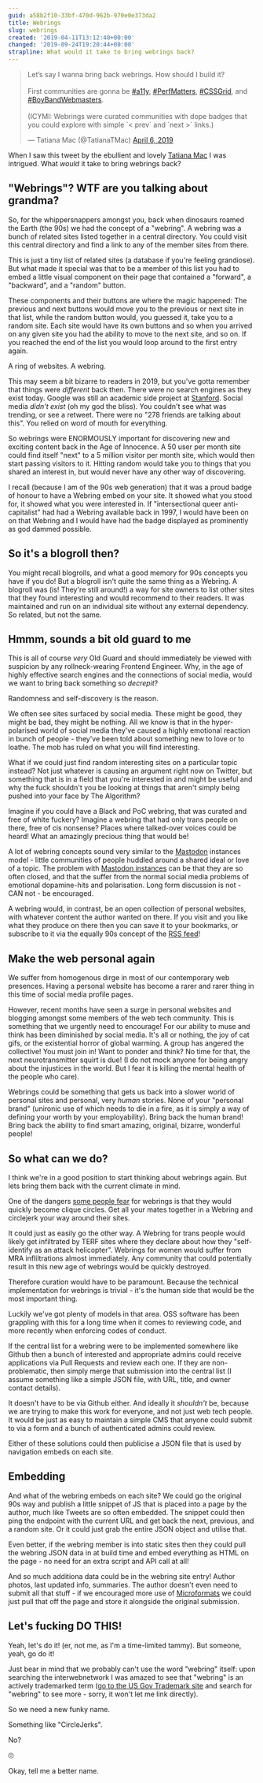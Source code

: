 ```yaml
---
guid: a58b2f10-33bf-470d-962b-970e0e373da2
title: Webrings
slug: webrings
created: '2019-04-11T13:12:40+00:00'
changed: '2019-09-24T19:20:44+00:00'
strapline: What would it take to bring webrings back?
---
```


<blockquote class="twitter-tweet" data-lang="en"><p lang="en" dir="ltr">Let’s say I wanna bring back webrings. How should I build it?<br><br>First communities are gonna be <a href="https://twitter.com/hashtag/a11y?src=hash&amp;ref_src=twsrc%5Etfw">#a11y</a>, <a href="https://twitter.com/hashtag/PerfMatters?src=hash&amp;ref_src=twsrc%5Etfw">#PerfMatters</a>, <a href="https://twitter.com/hashtag/CSSGrid?src=hash&amp;ref_src=twsrc%5Etfw">#CSSGrid</a>, and <a href="https://twitter.com/hashtag/BoyBandWebmasters?src=hash&amp;ref_src=twsrc%5Etfw">#BoyBandWebmasters</a>.<br><br>(ICYMI: Webrings were curated communities with dope badges that you could explore with simple `&lt; prev` and `next &gt;` links.)</p>&mdash; Tatiana Mac (@TatianaTMac) <a href="https://twitter.com/TatianaTMac/status/1114388079630929926?ref_src=twsrc%5Etfw">April 6, 2019</a></blockquote> <script async src="https://platform.twitter.com/widgets.js" charset="utf-8"></script> 

When I saw this tweet by the ebullient and lovely [Tatiana Mac](https://www.tatianamac.com) I was intrigued. What _would_ it take to bring webrings back?

## "Webrings"? WTF are you talking about grandma?

So, for the whippersnappers amongst you, back when dinosaurs roamed the Earth (the 90s) we had the concept of a "webring". A webring was a bunch of related sites listed together in a central directory. You could visit this central directory and find a link to any of the member sites from there.

This is just a tiny list of related sites (a database if you're feeling grandiose). But what made it special was that to be a member of this list you had to embed a little visual component on their page that contained a "forward", a "backward", and a "random" button. 

These components and their buttons are where the magic happened: The previous and next buttons would move you to the previous or next site in that list, while the random button would, you guessed it, take you to a random site. Each site would have its own buttons and so when you arrived on any given site you had the ability to move to the next site, and so on. If you reached the end of the list you would loop around to the first entry again. 

A ring of websites. A webring. 

This may seem a bit bizarre to readers in 2019, but you've gotta remember that things were _different_ back then. There were no search engines as they exist today. Google was still an academic side project at [Stanford](https://stanford.edu). Social media _didn't exist_ (oh my god the bliss). You couldn't see what was trending, or see a retweet. There were no "278 friends are talking about this". You relied on word of mouth for everything.

So webrings were ENORMOUSLY important for discovering new and exciting content back in the Age of Innocence. A 50 user per month site could find itself "next" to a 5 million visitor per month site, which would then start passing visitors to it. Hitting random would take you to things that you shared an interest in, but would never have any other way of discovering.

I recall (because I am of the 90s web generation) that it was a proud badge of honour to have a Webring embed on your site. It showed what you stood for, it showed what you were interested in. If "intersectional queer anti-capitalist" had had a Webring available back in 1997, I would have been on on that Webring and I would have had the badge displayed as prominently as god dammed possible.

## So it's a blogroll then?

You might recall blogrolls, and what a good memory for 90s concepts you have if you do! But a blogroll isn't quite the same thing as a Webring. A blogroll was (is! They're still around!) a way for site owners to list other sites that they found interesting and would recommend to their readers. It was maintained and run on an individual site without any external dependency. So related, but not the same.

## Hmmm, sounds a bit old guard to me

This is all of course _very_ Old Guard and should immediately be viewed with suspicion by any rollneck-wearing Frontend Engineer. Why, in the age of highly effective search engines and the connections of social media, would we want to bring back something so _decrepit_?

Randomness and self-discovery is the reason. 

We often see sites surfaced by social media. These might be good, they might be bad, they might be nothing. All we know is that in the hyper-polarised world of social media they've caused a highly emotional reaction in bunch of people - they've been told about something new to love or to loathe. The mob has ruled on what you will find interesting. 

What if we could just find random interesting sites on a particular topic instead? Not just whatever is causing an argument right now on Twitter, but something that is in a field that you're interested in and might be useful and why the fuck shouldn't you be looking at things that aren't simply being pushed into your face by The Algorithm? 

Imagine if you could have a Black and PoC webring, that was curated and free of white fuckery? Imagine a webring that had only trans people on there, free of cis nonsense? Places where talked-over voices could be heard! What an amazingly precious thing that would be!

A lot of webring concepts sound very similar to the [Mastodon](https://joinmastodon.org) instances model - little communities of people huddled around a shared ideal or love of a topic. The problem with [Mastodon instances](https://instances.social/list#lang=&allowed=&prohibited=&users=) can be that they are so often closed, and that the suffer from the normal social media problems of emotional dopamine-hits and polarisation. Long form discussion is not - CAN not - be encouraged. 

A webring would, in contrast, be an open collection of personal websites, with whatever content the author wanted on there. If you visit and you like what they produce on there then you can save it to your bookmarks, or subscribe to it via the equally 90s concept of the [RSS feed](https://en.wikipedia.org/wiki/RSS)!


## Make the web personal again

We suffer from homogenous dirge in most of our contemporary web presences. Having a personal website has become a rarer and rarer thing in this time of social media profile pages. 

However, recent months have seen a surge in personal websites and blogging amongst some members of the web tech community. This is something that we urgently need to encourage! For our ability to muse and think has been diminished by social media. It's all or nothing, the joy of cat gifs, or the existential horror of global warming. A group has angered the collective! You must join in! Want to ponder and think? No time for that, the next neurotransmitter squirt is due! (I do not mock anyone for being angry about the injustices in the world. But I fear it is killing the mental health of the people who care).

Webrings could be something that gets us back into a slower world of personal sites and personal, very _human_ stories. None of your "personal brand" (unironic use of which needs to die in a fire, as it is simply a way of defining your worth by your employability). Bring back the human brand! Bring back the ability to find smart amazing, original, bizarre, wonderful people!

## So what can we do?

I think we're in a good position to start thinking about webrings again. But lets bring them back with the current climate in mind.

One of the dangers [some people fear](https://twitter.com/rachelandrew/status/1114482821387694081) for webrings is that they would quickly become clique circles. Get all your mates together in a Webring and circlejerk your way around their sites. 

It could just as easily go the other way. A Webring for trans people would likely get infiltrated by TERF sites where they declare about how they "self-identify as an attack helicopter". Webrings for women would suffer from MRA infliltrations almost immediately. Any community that could potentially result in this new age of webrings would be quickly destroyed.

Therefore curation would have to be paramount. Because the technical implementation for webrings is trivial - it's the human side that would be the most important thing. 

Luckily we've got plenty of models in that area. OSS software has been grappling with this for a long time when it comes to reviewing code, and more recently when enforcing codes of conduct. 
 
If the central list for a webring were to be implemented somewhere like Github then a bunch of interested and appropriate admins could receive applications via Pull Requests and review each one. If they are non-problematic, then simply merge that submission into the central list (I assume something like a simple JSON file, with URL, title, and owner contact details).

It doesn't have to be via Github either. And ideally it _shouldn't_ be, because we are trying to make this work for everyone, and not just web tech people. It would be just as easy to maintain a simple CMS that anyone could submit to via a form and a bunch of authenticated admins could review. 
 
Either of these solutions could then publicise a JSON file that is used by navigation embeds on each site.

## Embedding

And what of the webring embeds on each site? We could go the original 90s way and publish a little snippet of JS that is placed into a page by the author, much like Tweets are so often embedded. The snippet could then ping the endpoint with the current URL and get back the next, previous, and a random site. Or it could just grab the entire JSON object and utilise that. 

Even better, if the webring member is into static sites then they could pull the webring JSON data in at build time and embed everything as HTML on the page - no need for an extra script and API call at all!

And so much additiona data could be in the webring site entry! Author photos, last updated info, summaries. The author doesn't even need to submit all that stuff - if we encouraged more use of [Microformats](https://indieweb.org/microformats) we could just pull that off the page and store it alongside the original submission. 

## Let's fucking DO THIS!

Yeah, let's do it! (er, not me, as I'm a time-limited tammy). But someone, yeah, go do it!

Just bear in mind that we probably can't use the word "webring" itself: upon searching the interwebnetwork I was amazed to see that "webring" is an actively trademarked term ([go to the US Gov Trademark site](http://tmsearch.uspto.gov) and search for "webring" to see more - sorry, it won't let me link directly). 

So we need a new funky name.

Something like "CircleJerks". 

No?

🙄

Okay, tell me a better name. 
